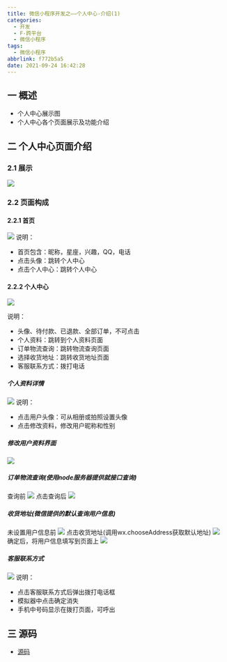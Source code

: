 ```yaml
---
title: 微信小程序开发之——个人中心-介绍(1)
categories:
  - 开发
  - F-跨平台
  - 微信小程序
tags:
  - 微信小程序
abbrlink: f772b5a5
date: 2021-09-24 16:42:28
---
```

## 一 概述

* 个人中心展示图
* 个人中心各个页面展示及功能介绍

<!--more-->

## 二 个人中心页面介绍

### 2.1 展示

![][1]

### 2.2 页面构成

#### 2.2.1 首页
![][2]
说明：

* 首页包含：昵称，星座，兴趣，QQ，电话
* 点击头像：跳转个人中心
* 点击个人中心：跳转个人中心

#### 2.2.2 个人中心
![][3]

说明：

* 头像、待付款、已退款、全部订单，不可点击
* 个人资料：跳转到个人资料页面
* 订单物流查询：跳转物流查询页面
* 选择收货地址：跳转收货地址页面
* 客服联系方式：拨打电话

##### 个人资料详情
![][4]
说明：

* 点击用户头像：可从相册或拍照设置头像
* 点击修改资料，修改用户昵称和性别

##### 修改用户资料界面
![][5]

##### 订单物流查询(使用node服务器提供就接口查询)

查询前
![][6]
点击查询后
![][7]

##### 收货地址(微信提供的默认查询用户信息)
未设置用户信息前
![][8]
点击收货地址(调用wx.chooseAddress获取默认地址)
![][9]
确定后，将用户信息填写到页面上
![][10]

##### 客服联系方式
![][11]
说明：
* 点击客服联系方式后弹出拨打电话框
* 模拟器中点击确定消失
* 手机中号码显示在拨打页面，可呼出

## 三 源码
* [源码](https://download.csdn.net/download/Calvin_zhou/24419372)


[1]:https://fastly.jsdelivr.net/gh/PGzxc/CDN@master/blog-wechat/wechat-usercenter-preview.gif
[2]:https://fastly.jsdelivr.net/gh/PGzxc/CDN@master/blog-wechat/wechat-usercenter-home.png
[3]:https://fastly.jsdelivr.net/gh/PGzxc/CDN@master/blog-wechat/wechat-usercenter-person-center.png
[4]:https://fastly.jsdelivr.net/gh/PGzxc/CDN@master/blog-wechat/wechat-usercenter-person-detail.png
[5]:https://fastly.jsdelivr.net/gh/PGzxc/CDN@master/blog-wechat/wechat-usercenter-modify-sex-name.png
[6]:https://fastly.jsdelivr.net/gh/PGzxc/CDN@master/blog-wechat/wechat-usercenter-wuliu-before.png
[7]:https://fastly.jsdelivr.net/gh/PGzxc/CDN@master/blog-wechat/wechat-usercenter-wuliu-after.png
[8]:https://fastly.jsdelivr.net/gh/PGzxc/CDN@master/blog-wechat/wechat-usercenter-address-before.png
[9]:https://fastly.jsdelivr.net/gh/PGzxc/CDN@master/blog-wechat/wechat-usercenter-address-choose.png
[10]:https://fastly.jsdelivr.net/gh/PGzxc/CDN@master/blog-wechat/wechat-usercenter-address-info.png
[11]:https://fastly.jsdelivr.net/gh/PGzxc/CDN@master/blog-wechat/wechat-usercenter-phone.png
